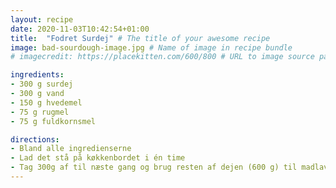 ```yaml
---
layout: recipe
date: 2020-11-03T10:42:54+01:00
title:  "Fodret Surdej" # The title of your awesome recipe
image: bad-sourdough-image.jpg # Name of image in recipe bundle
# imagecredit: https://placekitten.com/600/800 # URL to image source page, website, or creator

ingredients:
- 300 g surdej
- 300 g vand
- 150 g hvedemel
- 75 g rugmel
- 75 g fuldkornsmel

directions:
- Bland alle ingredienserne
- Lad det stå på køkkenbordet i én time
- Tag 300g af til næste gang og brug resten af dejen (600 g) til madlavning
---
```

